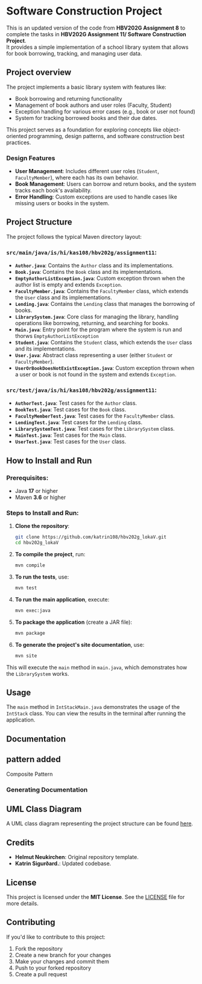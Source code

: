 # Software Construction Project
This is an updated version of the code from **HBV202G Assignment 8** to complete the tasks in **HBV202G Assignment 11/ Software Construction Project**.  
It provides a simple implementation of a school library system that allows for book borrowing, tracking, and managing user data.

## Project overview

The project implements a basic library system with features like:
- Book borrowing and returning functionality
- Management of book authors and user roles (Faculty, Student)
- Exception handling for various error cases (e.g., book or user not found)
- System for tracking borrowed books and their due dates.

This project serves as a foundation for exploring concepts like object-oriented programming, design patterns, and software construction best practices.

### Design Features
- **User Management**: Includes different user roles (`Student`, `FacultyMember`), where each has its own behavior.
- **Book Management**: Users can borrow and return books, and the system tracks each book's availability.
- **Error Handling**: Custom exceptions are used to handle cases like missing users or books in the system.


## Project Structure

The project follows the typical Maven directory layout:

### `src/main/java/is/hi/kas108/hbv202g/assignment11`:
- **`Author.java`**: Contains the `Author` class and its implementations.
- **`Book.java`**: Contains the `Book` class and its implementations.
- **`EmptyAuthorListException.java`**: Custom exception thrown when the author list is empty and extends `Exception`.
- **`FacultyMember.java`**: Contains the `FacultyMember` class, which extends the `User` class and its implementations.
- **`Lending.java`**: Contains the `Lending` class that manages the borrowing of books.
- **`LibrarySystem.java`**: Core class for managing the library, handling operations like borrowing, returning, and searching for books.
- **`Main.java`**: Entry point for the program where the system is run and thorws `EmptyAuthorListException`
- **`Student.java`**: Contains the `Student` class, which extends the `User` class and its implementations.
- **`User.java`**: Abstract class representing a user (either `Student` or `FacultyMember`).
- **`UserOrBookDoesNotExistException.java`**: Custom exception thrown when a user or book is not found in the system and extends `Exception`.


### `src/test/java/is/hi/kas108/hbv202g/assignment11`:
- **`AuthorTest.java`**: Test cases for the `Author` class.
- **`BookTest.java`**: Test cases for the `Book` class.
- **`FacultyMemberTest.java`**: Test cases for the `FacultyMember` class.
- **`LendingTest.java`**: Test cases for the `Lending` class.
- **`LibrarySystemTest.java`**: Test cases for the `LibrarySystem` class.
- **`MainTest.java`**: Test cases for the `Main` class.
- **`UserTest.java`**: Test cases for the `User` class.



## How to Install and Run

### Prerequisites:
- Java **17** or higher
- Maven **3.6** or higher

### Steps to Install and Run:

1. **Clone the repository**:
    ```bash
    git clone https://github.com/katrin108/hbv202g_lokaV.git
    cd hbv202g_lokaV
    ```

2. **To compile the project**, run:
    ```bash
    mvn compile
    ```

3. **To run the tests**, use:
    ```bash
    mvn test
    ```

4. **To run the main application**, execute:
    ```bash
    mvn exec:java
    ```

5. **To package the application** (create a JAR file):
    ```bash
    mvn package
    ```

6. **To generate the project's site documentation**, use:
    ```bash
    mvn site
    ```

This will execute the `main` method in `main.java`, which demonstrates how the `LibrarySystem` works.

## Usage

The `main` method in `IntStackMain.java` demonstrates the usage of the `IntStack` class. You can view the results in the terminal after running the application.

## Documentation
## pattern added
 Composite Pattern

### **Generating Documentation**  



## UML Class Diagram  
A UML class diagram representing the project structure can be found [here](src/site/resources/classes.png).  


## Credits

- **Helmut Neukirchen**: Original repository template.
- **Katrin Sigurðard.**: Updated codebase.

## License

This project is licensed under the **MIT License**. See the [LICENSE](./LICENSE) file for more details.

## Contributing

If you'd like to contribute to this project:
1. Fork the repository
2. Create a new branch for your changes
3. Make your changes and commit them
4. Push to your forked repository
5. Create a pull request





